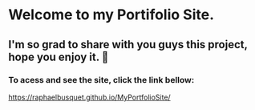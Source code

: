 # Welcome to my Portifolio Site. 

## I'm so grad to share with you guys this project, hope you enjoy it. 🖖

### To acess and see the site, click the link bellow: 

https://raphaelbusquet.github.io/MyPortfolioSite/
